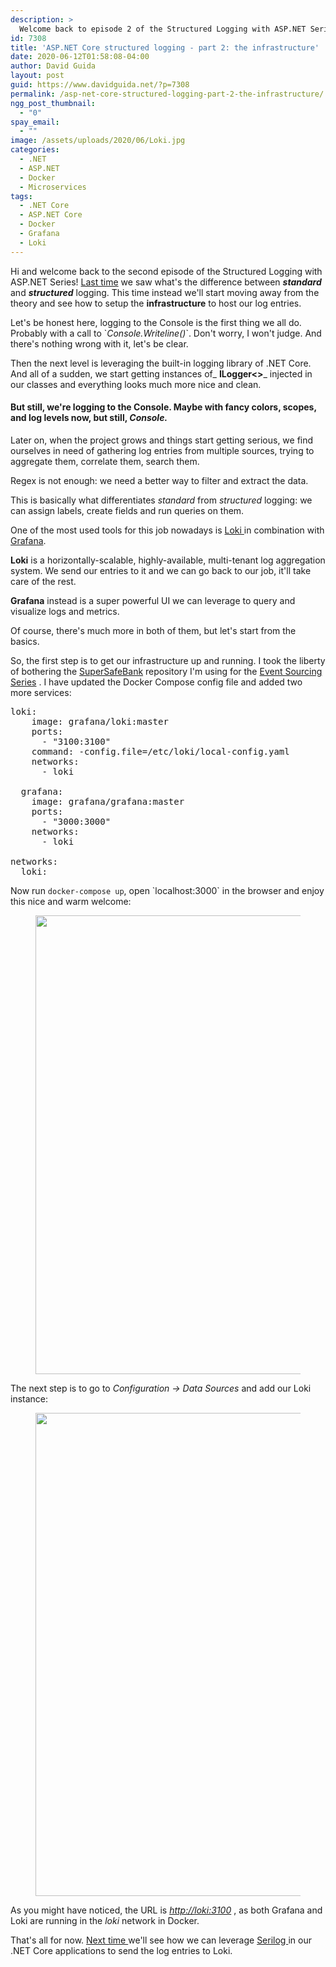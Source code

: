 ```yaml
---
description: >
  Welcome back to episode 2 of the Structured Logging with ASP.NET Series! This time we'll see how to setup the infrastructure to host our log entries.
id: 7308
title: 'ASP.NET Core structured logging - part 2: the infrastructure'
date: 2020-06-12T01:58:08-04:00
author: David Guida
layout: post
guid: https://www.davidguida.net/?p=7308
permalink: /asp-net-core-structured-logging-part-2-the-infrastructure/
ngg_post_thumbnail:
  - "0"
spay_email:
  - ""
image: /assets/uploads/2020/06/Loki.jpg
categories:
  - .NET
  - ASP.NET
  - Docker
  - Microservices
tags:
  - .NET Core
  - ASP.NET Core
  - Docker
  - Grafana
  - Loki
---
```

Hi and welcome back to the second episode of the Structured Logging with ASP.NET Series! <a rel="noreferrer noopener" href="https://www.davidguida.net/asp-net-core-structured-logging/" target="_blank">Last time</a> we saw what's the difference between **_standard_** and **_structured_** logging. This time instead we'll start moving away from the theory and see how to setup the **infrastructure** to host our log entries.

Let's be honest here, logging to the Console is the first thing we all do. Probably with a call to \`_Console.Writeline()_\`. Don't worry, I won't judge. And there's nothing wrong with it, let's be clear.

Then the next level is leveraging the built-in logging library of .NET Core. And all of a sudden, we start getting instances of_ **ILogger<>**_ injected in our classes and everything looks much more nice and clean.

#### But still, we're logging to the Console. Maybe with fancy colors, scopes, and log levels now, but still, _Console._

Later on, when the project grows and things start getting serious, we find ourselves in need of gathering log entries from multiple sources, trying to aggregate them, correlate them, search them.

Regex is not enough: we need a better way to filter and extract the data.

This is basically what differentiates _standard_ from _structured_ logging: we can assign labels, create fields and run queries on them.

One of the most used tools for this job nowadays is <a rel="noreferrer noopener" href="https://grafana.com/oss/loki/" target="_blank">Loki </a>in combination with <a rel="noreferrer noopener" href="https://grafana.com/" target="_blank">Grafana</a>.

**Loki** is a horizontally-scalable, highly-available, multi-tenant log aggregation system. We send our entries to it and we can go back to our job, it'll take care of the rest.

**Grafana** instead is a super powerful UI we can leverage to query and visualize logs and metrics.

Of course, there's much more in both of them, but let's start from the basics.

So, the first step is to get our infrastructure up and running. I took the liberty of bothering the <a rel="noreferrer noopener" href="https://github.com/mizrael/SuperSafeBank" target="_blank">SuperSafeBank</a> repository I'm using for the <a rel="noreferrer noopener" href="https://www.davidguida.net/event-sourcing-in-net-core-part-1-a-gentle-introduction/" target="_blank">Event Sourcing Series</a> . I have updated the Docker Compose config file and added two more services:

<pre class="EnlighterJSRAW" data-enlighter-language="dockerfile" data-enlighter-theme="" data-enlighter-highlight="" data-enlighter-linenumbers="" data-enlighter-lineoffset="" data-enlighter-title="" data-enlighter-group="">loki:
    image: grafana/loki:master
    ports:
      - "3100:3100"
    command: -config.file=/etc/loki/local-config.yaml
    networks:
      - loki

  grafana:
    image: grafana/grafana:master
    ports:
      - "3000:3000"
    networks:
      - loki

networks:
  loki:</pre>

Now run `docker-compose up`, open \`localhost:3000\` in the browser and enjoy this nice and warm welcome:<figure class="wp-block-image size-large">

<img loading="lazy" width="1369" height="734" src="/assets/uploads/2020/06/image.png?fit=788%2C422&ssl=1" alt="" class="wp-image-7313" srcset="/assets/uploads/2020/06/image.png?w=1369&ssl=1 1369w, /assets/uploads/2020/06/image.png?resize=300%2C161&ssl=1 300w, /assets/uploads/2020/06/image.png?resize=1024%2C549&ssl=1 1024w, /assets/uploads/2020/06/image.png?resize=768%2C412&ssl=1 768w, /assets/uploads/2020/06/image.png?resize=788%2C422&ssl=1 788w" sizes="(max-width: 788px) 100vw, 788px" /> </figure> 

The next step is to go to _Configuration -> Data Sources_ and add our Loki instance:<figure class="wp-block-image size-large">

<img loading="lazy" width="1258" height="773" src="/assets/uploads/2020/06/image-1.png?fit=788%2C484&ssl=1" alt="" class="wp-image-7315" srcset="/assets/uploads/2020/06/image-1.png?w=1258&ssl=1 1258w, /assets/uploads/2020/06/image-1.png?resize=300%2C184&ssl=1 300w, /assets/uploads/2020/06/image-1.png?resize=1024%2C629&ssl=1 1024w, /assets/uploads/2020/06/image-1.png?resize=768%2C472&ssl=1 768w, /assets/uploads/2020/06/image-1.png?resize=788%2C484&ssl=1 788w" sizes="(max-width: 788px) 100vw, 788px" /> </figure> 

As you might have noticed, the URL is <a rel="noreferrer noopener" href="http://loki:3100/" target="_blank"><em>http://loki:3100</em></a>&nbsp;, as both Grafana and Loki are running in the _loki_ network in Docker.

That's all for now. <a href="https://www.davidguida.net/asp-net-core-structured-logging-part-3-the-code-finally/" target="_blank" rel="noreferrer noopener">Next time </a>we'll see how we can leverage <a rel="noreferrer noopener" href="https://serilog.net/" target="_blank">Serilog </a>in our .NET Core applications to send the log entries to Loki.

<div class="post-details-footer-widgets">
</div>